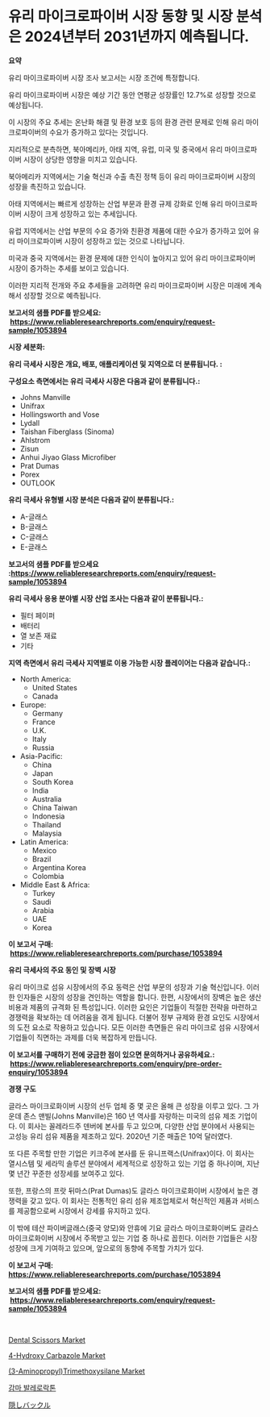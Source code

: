 <p><h1>유리 마이크로파이버 시장 동향 및 시장 분석은 2024년부터 2031년까지 예측됩니다.</h1></p><p><strong>요약</strong></p>
<p><p>유리 마이크로파이버 시장 조사 보고서는 시장 조건에 특정합니다.</p><p>유리 마이크로파이버 시장은 예상 기간 동안 연평균 성장률인 12.7%로 성장할 것으로 예상됩니다.</p><p>이 시장의 주요 추세는 온난화 해결 및 환경 보호 등의 환경 관련 문제로 인해 유리 마이크로파이버의 수요가 증가하고 있다는 것입니다.</p><p>지리적으로 분측하면, 북아메리카, 아태 지역, 유럽, 미국 및 중국에서 유리 마이크로파이버 시장이 상당한 영향을 미치고 있습니다.</p><p>북아메리카 지역에서는 기술 혁신과 수출 촉진 정책 등이 유리 마이크로파이버 시장의 성장을 촉진하고 있습니다.</p><p>아태 지역에서는 빠르게 성장하는 산업 부문과 환경 규제 강화로 인해 유리 마이크로파이버 시장이 크게 성장하고 있는 추세입니다.</p><p>유럽 지역에서는 산업 부문의 수요 증가와 친환경 제품에 대한 수요가 증가하고 있어 유리 마이크로파이버 시장이 성장하고 있는 것으로 나타납니다.</p><p>미국과 중국 지역에서는 환경 문제에 대한 인식이 높아지고 있어 유리 마이크로파이버 시장이 증가하는 추세를 보이고 있습니다.</p><p>이러한 지리적 전개와 주요 추세들을 고려하면 유리 마이크로파이버 시장은 미래에 계속해서 성장할 것으로 예측됩니다.</p></p>
<p><strong>보고서의 샘플 PDF를 받으세요: &nbsp;<a href="https://www.reliableresearchreports.com/enquiry/request-sample/1053894">https://www.reliableresearchreports.com/enquiry/request-sample/1053894</a></strong></p>
<p><strong>시장 세분화:</strong></p>
<p><strong> 유리 극세사 시장은 개요, 배포, 애플리케이션 및 지역으로 더 분류됩니다. :</strong></p>
<p><strong>구성요소 측면에서는 유리 극세사 시장은 다음과 같이 분류됩니다.:</strong></p>
<p><ul><li>Johns Manville</li><li>Unifrax</li><li>Hollingsworth and Vose</li><li>Lydall</li><li>Taishan Fiberglass (Sinoma)</li><li>Ahlstrom</li><li>Zisun</li><li>Anhui Jiyao Glass Microfiber</li><li>Prat Dumas</li><li>Porex</li><li>OUTLOOK</li></ul></p>
<p><strong> 유리 극세사 유형별 시장 분석은 다음과 같이 분류됩니다.:</strong></p>
<p><ul><li>A-글래스</li><li>B-글래스</li><li>C-글래스</li><li>E-글래스</li></ul></p>
<p><strong>보고서의 샘플 PDF를 받으세요 :<a href="https://www.reliableresearchreports.com/enquiry/request-sample/1053894">https://www.reliableresearchreports.com/enquiry/request-sample/1053894</a></strong></p>
<p><strong> 유리 극세사 응용 분야별 시장 산업 조사는 다음과 같이 분류됩니다.:</strong></p>
<p><ul><li>필터 페이퍼</li><li>배터리</li><li>열 보존 재료</li><li>기타</li></ul></p>
<p><strong>지역 측면에서 유리 극세사 지역별로 이용 가능한 시장 플레이어는 다음과 같습니다.:</strong></p>
<p><ul>
    <li>
        North America:
        <ul>
            <li>United States</li>
            <li>Canada</li>
        </ul>
    </li>
    <li>
        Europe:
        <ul>
            <li>Germany</li>
            <li>France</li>
            <li>U.K.</li>
            <li>Italy</li>
            <li>Russia</li>
        </ul>
    </li>
    <li>
        Asia-Pacific:
        <ul>
            <li>China</li>
            <li>Japan</li>
            <li>South Korea</li>
            <li>India</li>
            <li>Australia</li>
            <li>China Taiwan</li>
            <li>Indonesia</li>
            <li>Thailand</li>
            <li>Malaysia</li>
        </ul>
    </li>
    <li>
        Latin America:
        <ul>
            <li>Mexico</li>
            <li>Brazil</li>
            <li>Argentina Korea</li>
            <li>Colombia</li>
        </ul>
    </li>
    <li>
        Middle East & Africa:
        <ul>
            <li>Turkey</li>
            <li>Saudi</li>
            <li>Arabia</li>
            <li>UAE</li>
            <li>Korea</li>
        </ul>
    </li>
    </ul></p>
<p><strong>이 보고서 구매: &nbsp;<a href="https://www.reliableresearchreports.com/purchase/1053894">https://www.reliableresearchreports.com/purchase/1053894</a></strong></p>
<p><strong>유리 극세사의 주요 동인 및 장벽 시장</strong></p>
<p><p>유리 마이크로 섬유 시장에서의 주요 동력은 산업 부문의 성장과 기술 혁신입니다. 이러한 인자들은 시장의 성장을 견인하는 역할을 합니다. 한편, 시장에서의 장벽은 높은 생산 비용과 제품의 규격화 된 특성입니다. 이러한 요인은 기업들이 적절한 전략을 마련하고 경쟁력을 확보하는 데 어려움을 겪게 됩니다. 더불어 정부 규제와 환경 요인도 시장에서의 도전 요소로 작용하고 있습니다. 모든 이러한 측면들은 유리 마이크로 섬유 시장에서 기업들이 직면하는 과제를 더욱 복잡하게 만듭니다.</p></p>
<p><strong>이 보고서를 구매하기 전에 궁금한 점이 있으면 문의하거나 공유하세요.: &nbsp;<a href="https://www.reliableresearchreports.com/enquiry/pre-order-enquiry/1053894">https://www.reliableresearchreports.com/enquiry/pre-order-enquiry/1053894</a></strong></p>
<p><strong>경쟁 구도</strong></p>
<p><p>글라스 마이크로화이버 시장의 선두 업체 중 몇 곳은 올해 큰 성장을 이루고 있다. 그 가운데 존스 맨빌(Johns Manville)은 160 년 역사를 자랑하는 미국의 섬유 제조 기업이다. 이 회사는 꼴레라드주 덴버에 본사를 두고 있으며, 다양한 산업 분야에서 사용되는 고성능 유리 섬유 제품을 제조하고 있다. 2020년 기준 매출은 10억 달러였다. </p><p>또 다른 주목할 만한 기업은 키크주에 본사를 둔 유니프랙스(Unifrax)이다. 이 회사는 열시스템 및 세라믹 솔루션 분야에서 세계적으로 성장하고 있는 기업 중 하나이며, 지난 몇 년간 꾸준한 성장세를 보여주고 있다.</p><p>또한, 프랑스의 프랏 뒤마스(Prat Dumas)도 글라스 마이크로화이버 시장에서 높은 경쟁력을 갖고 있다. 이 회사는 전통적인 유리 섬유 제조업체로서 혁신적인 제품과 서비스를 제공함으로써 시장에서 강세를 유지하고 있다.</p><p>이 밖에 테산 파이버글래스(중국 양모)와 안휴에 기요 글라스 마이크로화이버도 글라스 마이크로화이버 시장에서 주목받고 있는 기업 중 하나로 꼽힌다. 이러한 기업들은 시장 성장에 크게 기여하고 있으며, 앞으로의 동향에 주목할 가치가 있다.</p></p>
<p><strong>이 보고서 구매: &nbsp; <a href="https://www.reliableresearchreports.com/purchase/1053894">https://www.reliableresearchreports.com/purchase/1053894</a></strong></p>
<p><strong>보고서의 샘플 PDF를 받으세요: &nbsp;<a href="https://www.reliableresearchreports.com/enquiry/request-sample/1053894">https://www.reliableresearchreports.com/enquiry/request-sample/1053894</a></strong><strong></strong></p>
<p>&nbsp;</p>
<p><p><a href="https://issuu.com/reportprime-2/docs/dental-scissors-market-size-2030.pptx">Dental Scissors Market</a></p><p><a href="https://shimmer-gardenia-37a.notion.site/4-Hydroxy-Carbazole-Market-Size-Focuses-on-Market-Dynamics-In-Depth-Analysis-and-Future-Projections-3ca009ae81d94ee791cfde794f5e9402">4-Hydroxy Carbazole Market</a></p><p><a href="https://github.com/vimar16th/Market-Research-Report-List-3/blob/main/3-aminopropyltrimethoxysilane-market.md">(3-Aminopropyl)Trimethoxysilane Market</a></p><p><a href="https://github.com/vsnao330707/Market-Research-Report-List-1/blob/main/216011651.md">감마 발레로락톤</a></p><p><a href="https://github.com/mohamedbakry57/Market-Research-Report-List-3/blob/main/6175417418.md">隠しバックル</a></p></p>